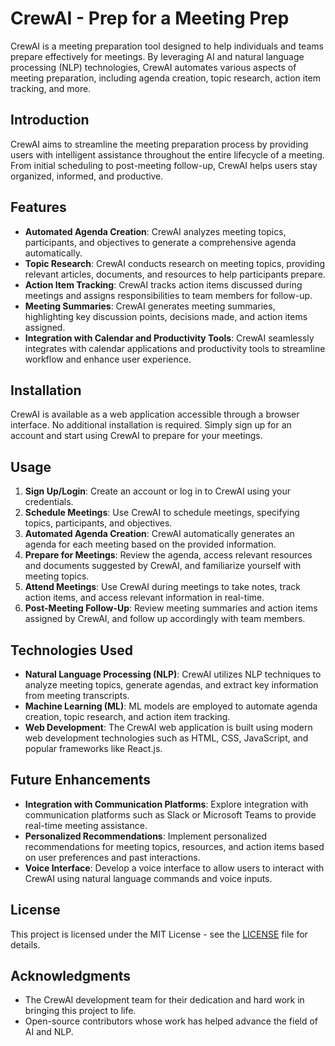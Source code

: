# CrewAI - Prep for a Meeting Prep

CrewAI is a meeting preparation tool designed to help individuals and teams prepare effectively for meetings. By leveraging AI and natural language processing (NLP) technologies, CrewAI automates various aspects of meeting preparation, including agenda creation, topic research, action item tracking, and more.

## Introduction

CrewAI aims to streamline the meeting preparation process by providing users with intelligent assistance throughout the entire lifecycle of a meeting. From initial scheduling to post-meeting follow-up, CrewAI helps users stay organized, informed, and productive.

## Features

- **Automated Agenda Creation**: CrewAI analyzes meeting topics, participants, and objectives to generate a comprehensive agenda automatically.
- **Topic Research**: CrewAI conducts research on meeting topics, providing relevant articles, documents, and resources to help participants prepare.
- **Action Item Tracking**: CrewAI tracks action items discussed during meetings and assigns responsibilities to team members for follow-up.
- **Meeting Summaries**: CrewAI generates meeting summaries, highlighting key discussion points, decisions made, and action items assigned.
- **Integration with Calendar and Productivity Tools**: CrewAI seamlessly integrates with calendar applications and productivity tools to streamline workflow and enhance user experience.

## Installation

CrewAI is available as a web application accessible through a browser interface. No additional installation is required. Simply sign up for an account and start using CrewAI to prepare for your meetings.

## Usage

1. **Sign Up/Login**: Create an account or log in to CrewAI using your credentials.
2. **Schedule Meetings**: Use CrewAI to schedule meetings, specifying topics, participants, and objectives.
3. **Automated Agenda Creation**: CrewAI automatically generates an agenda for each meeting based on the provided information.
4. **Prepare for Meetings**: Review the agenda, access relevant resources and documents suggested by CrewAI, and familiarize yourself with meeting topics.
5. **Attend Meetings**: Use CrewAI during meetings to take notes, track action items, and access relevant information in real-time.
6. **Post-Meeting Follow-Up**: Review meeting summaries and action items assigned by CrewAI, and follow up accordingly with team members.

## Technologies Used

- **Natural Language Processing (NLP)**: CrewAI utilizes NLP techniques to analyze meeting topics, generate agendas, and extract key information from meeting transcripts.
- **Machine Learning (ML)**: ML models are employed to automate agenda creation, topic research, and action item tracking.
- **Web Development**: The CrewAI web application is built using modern web development technologies such as HTML, CSS, JavaScript, and popular frameworks like React.js.

## Future Enhancements

- **Integration with Communication Platforms**: Explore integration with communication platforms such as Slack or Microsoft Teams to provide real-time meeting assistance.
- **Personalized Recommendations**: Implement personalized recommendations for meeting topics, resources, and action items based on user preferences and past interactions.
- **Voice Interface**: Develop a voice interface to allow users to interact with CrewAI using natural language commands and voice inputs.

## License

This project is licensed under the MIT License - see the [LICENSE](LICENSE) file for details.

## Acknowledgments

- The CrewAI development team for their dedication and hard work in bringing this project to life.
- Open-source contributors whose work has helped advance the field of AI and NLP.

